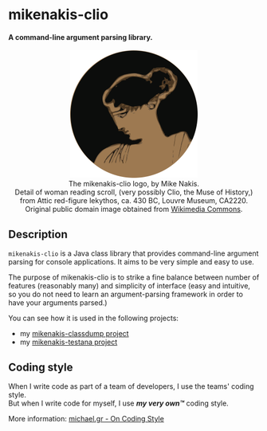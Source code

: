 # mikenakis-clio
#### A command-line argument parsing library.

<p align="center">
<img title="mikenakis-clio logo" src="mikenakis-clio.svg" width="256" /><br/>
The mikenakis-clio logo, by Mike Nakis.<br/>
Detail of woman reading scroll, (very possibly Clio, the Muse of History,)<br/>
from Attic red-figure lekythos, ca. 430 BC, Louvre Museum, CA2220.<br/>
Original public domain image obtained from <a href="https://commons.wikimedia.org/wiki/File:Muse_reading_Louvre_CA2220.jpg">Wikimedia Commons</a>.
</p>

## Description

`mikenakis-clio` is a Java class library that provides command-line argument parsing for console applications.
It aims to be very simple and easy to use.

The purpose of mikenakis-clio is to strike a fine balance between number of features (reasonably many) and
simplicity of interface (easy and intuitive, so you do not need to learn an argument-parsing framework in
order to have your arguments parsed.)

You can see how it is used in the following projects:

- my [mikenakis-classdump project](https://github.com/mikenakis/mikenakis-classdump)
- my [mikenakis-testana project](https://github.com/mikenakis/mikenakis-testana)

## Coding style

When I write code as part of a team of developers, I use the teams' coding style.  
But when I write code for myself, I use _**my very own™**_ coding style.

More information: [michael.gr - On Coding Style](http://blog.michael.gr/2018/04/on-coding-style.html)

